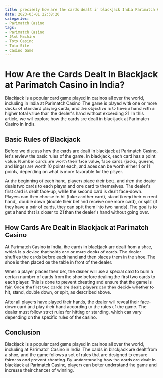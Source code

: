 ```yaml
---
title: precisely how are the cards dealt in blackjack India Parimatch Casino
date: 2023-03-01 22:38:20
categories:
- Parimatch Casino
tags:
- Parimatch Casino
- Slot Machine
- Toto Casino
- Toto Site
- Casino Game
---
```

# How Are the Cards Dealt in Blackjack at Parimatch Casino in India?

Blackjack is a popular card game played in casinos all over the world, including in India at Parimatch Casino. The game is played with one or more decks of standard playing cards, and the objective is to have a hand with a higher total value than the dealer's hand without exceeding 21. In this article, we will explore how the cards are dealt in blackjack at Parimatch Casino in India.

## Basic Rules of Blackjack

Before we discuss how the cards are dealt in blackjack at Parimatch Casino, let's review the basic rules of the game. In blackjack, each card has a point value. Number cards are worth their face value, face cards (jacks, queens, and kings) are worth 10 points each, and aces can be worth either 1 or 11 points, depending on what is more favorable for the player.

At the beginning of each hand, players place their bets, and then the dealer deals two cards to each player and one card to themselves. The dealer's first card is dealt face-up, while the second card is dealt face-down. Players can then choose to hit (take another card), stand (keep their current hand), double down (double their bet and receive one more card), or split (if they have a pair of cards, they can split them into two hands). The goal is to get a hand that is closer to 21 than the dealer's hand without going over.

## How Cards Are Dealt in Blackjack at Parimatch Casino

At Parimatch Casino in India, the cards in blackjack are dealt from a shoe, which is a device that holds one or more decks of cards. The dealer shuffles the cards before each hand and then places them in the shoe. The shoe is then placed on the table in front of the dealer.

When a player places their bet, the dealer will use a special card to burn a certain number of cards from the shoe before dealing the first two cards to each player. This is done to prevent cheating and ensure that the game is fair. Once the first two cards are dealt, players can then decide whether to hit, stand, double down, or split, as described above.

After all players have played their hands, the dealer will reveal their face-down card and play their hand according to the rules of the game. The dealer must follow strict rules for hitting or standing, which can vary depending on the specific rules of the casino.

## Conclusion

Blackjack is a popular card game played in casinos all over the world, including at Parimatch Casino in India. The cards in blackjack are dealt from a shoe, and the game follows a set of rules that are designed to ensure fairness and prevent cheating. By understanding how the cards are dealt in blackjack at Parimatch Casino, players can better understand the game and increase their chances of winning.